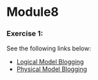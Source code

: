 # Module8

### Exercise 1:

See the following links below:

- [Logical Model Blogging](https://dbdesigner.page.link/PvC54i3FBa19JFcW7)
- [Physical Model Blogging](https://dbdesigner.page.link/whR8xpKxaZCZaVj96)
